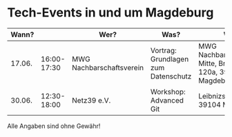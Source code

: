 # Tech-Events in und um Magdeburg

| Wann?    | | Wer?                      | Was?                                           | Wo?                          |                                                                                     |
|------------|---|---------------------------|------------------------------------------------|------------------------------|-------------------------------------------------------------------------------------|
| 17.06. | 16:00-17:30 | MWG Nachbarschaftsverein | Vortrag: Grundlagen zum Datenschutz | MWG Nachbarschaftstreff Mitte, Breiter Weg 120a, 39104 Magdeburg | [mwg-wohnen.de](https://www.mwg-wohnen.de/mwg-nachbarschaftsverein/nachbarschaftstreffs) |
| 30.06. | 12:30-18:00 | Netz39 e.V. | Workshop: Advanced Git | Leibnizstr. 32, 39104 Magdeburg | [Netz39 e.V.](http://www.netz39.de/events/event/git-workshop/) |

Alle Angaben sind ohne Gewähr!
